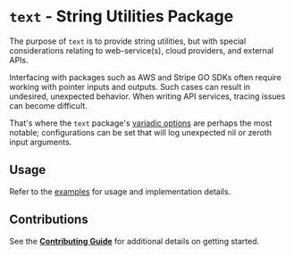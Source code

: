 # `text` - String Utilities Package

The purpose of `text` is to provide string utilities, but with special considerations relating to web-service(s),
cloud providers, and external APIs.

Interfacing with packages such as AWS and Stripe GO SDKs often require working with pointer inputs and outputs. Such
cases can result in undesired, unexpected behavior. When writing API services, tracing issues can become difficult.

That's where the `text` package's [variadic options](./options.go) are perhaps the most notable; configurations
can be set that will log unexpected nil or zeroth input arguments.

## Usage

Refer to the [examples](./example_test.go) for usage and implementation details.

## Contributions

See the [**Contributing Guide**](./CONTRIBUTING.md) for additional details on getting started.
